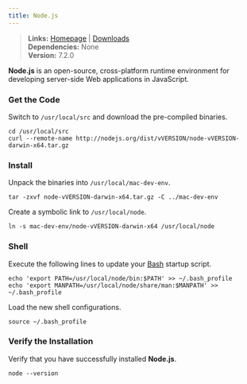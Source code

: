 ```yaml
---
title: Node.js
---
```


> **Links:** [Homepage](http://nodejs.org/) | [Downloads](https://nodejs.org/en/download/current/)  
> **Dependencies:** None  
> **Version:** <span id="version">7.2.0</span>

**Node.js** is an open-source, cross-platform runtime environment for developing server-side Web applications in JavaScript.


### Get the Code

Switch to `/usr/local/src` and download the pre-compiled binaries.

	cd /usr/local/src
	curl --remote-name http://nodejs.org/dist/vVERSION/node-vVERSION-darwin-x64.tar.gz


### Install

Unpack the binaries into `/usr/local/mac-dev-env`.

	tar -zxvf node-vVERSION-darwin-x64.tar.gz -C ../mac-dev-env

Create a symbolic link to `/usr/local/node`.

	ln -s mac-dev-env/node-vVERSION-darwin-x64 /usr/local/node


### Shell

Execute the following lines to update your [Bash](http://en.wikipedia.org/wiki/Bash_%28Unix_shell%29) startup script.

	echo 'export PATH=/usr/local/node/bin:$PATH' >> ~/.bash_profile
	echo 'export MANPATH=/usr/local/node/share/man:$MANPATH' >> ~/.bash_profile

Load the new shell configurations.

	source ~/.bash_profile


### Verify the Installation

Verify that you have successfully installed **Node.js**.

	node --version
